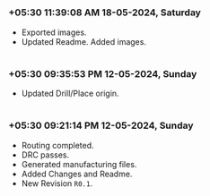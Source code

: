

#
### **+05:30 11:39:08 AM 18-05-2024, Saturday**

  * Exported images.
  * Updated Readme. Added images.

#
### **+05:30 09:35:53 PM 12-05-2024, Sunday**

  * Updated Drill/Place origin.

#
### **+05:30 09:21:14 PM 12-05-2024, Sunday**

  * Routing completed.
  * DRC passes.
  * Generated manufacturing files.
  * Added Changes and Readme.
  * New Revision `R0.1`.
